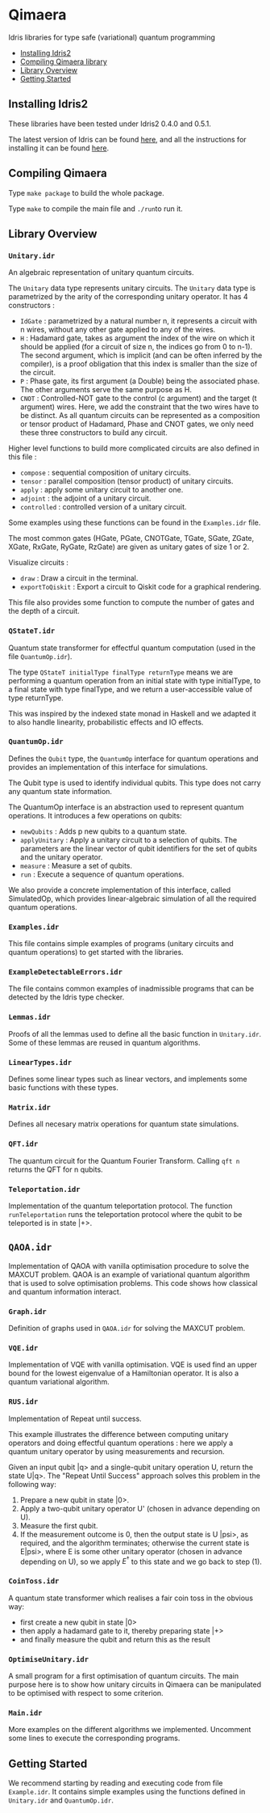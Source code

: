 # Qimaera
Idris libraries for type safe (variational) quantum programming
    
 * [Installing Idris2](#installing)
 * [Compiling Qimaera library](#compiling)
 * [Library Overview](#overview)
 * [Getting Started](#getting_started)

## <a id="installing"></a> Installing Idris2

These libraries have been tested under Idris2 0.4.0 and 0.5.1.

The latest version of Idris can be found [here](https://www.idris-lang.org/pages/download.html), and all the instructions for installing it can be found [here](https://idris2.readthedocs.io/en/latest/tutorial/starting.html).


## <a id="compiling"></a> Compiling Qimaera

Type `make package` to build the whole package.

Type `make` to compile the main file and `./run`to run it.

## <a id="overview"></a> Library Overview

### **`Unitary.idr`**

An algebraic representation of unitary quantum circuits.

The `Unitary` data type represents unitary circuits.
The `Unitary` data type is parametrized by the arity of the corresponding unitary operator. It has 4 constructors : 
 * `IdGate` : parametrized by a natural number n, it represents a circuit with n wires, without any other gate applied to any of the wires.
 * `H`      : Hadamard gate, takes as argument the index of the wire on which it should be applied (for a circuit of size n, the indices go from 0 to n-1). The second argument, which is implicit (and can be often inferred by the compiler), is a proof obligation that this index is smaller than the size of the circuit.
 * `P`      : Phase gate, its first argument (a Double) being the associated phase. The other arguments serve the same purpose as H.
 * `CNOT`   : Controlled-NOT gate to the control (c argument) and the target (t argument) wires. Here, we add the constraint that the two wires have to be distinct.
As all quantum circuits can be represented as a composition or tensor product of Hadamard, Phase and CNOT gates, we only need these three constructors to build any circuit.


Higher level functions to build more complicated circuits are also defined in this file :

 * `compose`    : sequential composition of unitary circuits.
 * `tensor`     : parallel composition (tensor product) of unitary circuits.
 * `apply`      : apply some unitary circuit to another one.
 * `adjoint`    : the adjoint of a unitary circuit.
 * `controlled` : controlled version of a unitary circuit.

Some examples using these functions can be found in the `Examples.idr` file.

The most common gates (HGate, PGate, CNOTGate, TGate, SGate, ZGate, XGate, RxGate, RyGate, RzGate) are given as unitary gates of size 1 or 2.

Visualize circuits : 

 * `draw`           : Draw a circuit in the terminal.
 * `exportToQiskit` : Export a circuit to Qiskit code for a graphical rendering.

This file also provides some function to compute the number of gates and the depth of a circuit.


### **`QStateT.idr`**

Quantum state transformer for effectful quantum computation (used in the file `QuantumOp.idr`).

The type `QStateT initialType finalType returnType` means we are performing a quantum operation from an initial state with type initialType, to a final state with type finalType, and we return a user-accessible value of type returnType.

This was inspired by the indexed state monad in Haskell and we adapted it to also handle linearity, probabilistic effects and IO effects. 


### **`QuantumOp.idr`**

Defines the `Qubit` type, the `QuantumOp` interface for quantum operations and provides an implementation of this interface for simulations.

The Qubit type is used to identify individual qubits. This type does not carry any quantum state information.

The QuantumOp interface is an abstraction used to represent quantum operations. It introduces a few operations on qubits:
 * `newQubits`    : Adds p new qubits to a quantum state.
 * `applyUnitary` : Apply a unitary circuit to a selection of qubits. The parameters are the linear vector of qubit identifiers for the set of qubits and the unitary operator.
 * `measure`      : Measure a set of qubits.
 * `run`          : Execute a sequence of quantum operations.

We also provide a concrete implementation of this interface, called SimulatedOp, which provides linear-algebraic simulation of all the required quantum operations.

### **`Examples.idr`**

This file contains simple examples of programs (unitary circuits and quantum operations) to get started with the libraries.

### **`ExampleDetectableErrors.idr`**

The file contains common examples of inadmissible programs that can be detected by the Idris type checker.


### **`Lemmas.idr`**

Proofs of all the lemmas used to define all the basic function in `Unitary.idr`. Some of these lemmas are reused in quantum algorithms.

### **`LinearTypes.idr`**

Defines some linear types such as linear vectors, and implements some basic functions with these types.

### **`Matrix.idr`**

Defines all necesary matrix operations for quantum state simulations.

### **`QFT.idr`**

The quantum circuit for the Quantum Fourier Transform. Calling `qft n` returns the QFT for n qubits.

### **`Teleportation.idr`**

Implementation of the quantum teleportation protocol. 
The function `runTeleportation` runs the teleportation protocol where the qubit to be teleported is in state |+>.

## **`QAOA.idr`**

Implementation of QAOA with vanilla optimisation procedure to solve the MAXCUT problem.
QAOA is an example of variational quantum algorithm that is used to solve optimisation problems.
This code shows how classical and quantum information interact.


### **`Graph.idr`**

Definition of graphs used in `QAOA.idr` for solving the MAXCUT problem.

### **`VQE.idr`**

Implementation of VQE with vanilla optimisation.
VQE is used find an upper bound for the lowest eigenvalue of a Hamiltonian operator.
It is also a quantum variational algorithm.

### **`RUS.idr`**

Implementation of Repeat until success.

This example illustrates the difference between computing unitary operators and doing effectful quantum operations : here we apply a quantum unitary operator by using measurements and recursion.

Given an input qubit |q> and a single-qubit unitary operation U, return the state U|q>. The "Repeat Until Success" approach solves this problem in the following way:

 1. Prepare a new qubit in state |0>.
 2. Apply a two-qubit unitary operator U' (chosen in advance depending on U).
 3. Measure the first qubit.
 4. If the measurement outcome is 0, then the output state is U |psi>, as required, and the algorithm terminates; otherwise the current state is E|psi>, where E is some other unitary operator (chosen in advance depending on U), so we apply $E^\dagger$ to
this state and we go back to step (1).

### **`CoinToss.idr`**

A quantum state transformer which realises a fair coin toss in the obvious way: 
 * first create a new qubit in state |0>
 * then apply a hadamard gate to it, thereby preparing state |+>
 * and finally measure the qubit and return this as the result


### **`OptimiseUnitary.idr`**

A small program for a first optimisation of quantum circuits. The main purpose here is to show how unitary circuits in Qimaera can be manipulated to be optimised with respect to some criterion.

### **`Main.idr`**

More examples on the different algorithms we implemented.
Uncomment some lines to execute the corresponding programs.


## <a id="getting_started"></a> Getting Started

We recommend starting by reading and executing code from file `Example.idr`. It contains simple examples using the functions defined in `Unitary.idr` and `QuantumOp.idr`.

